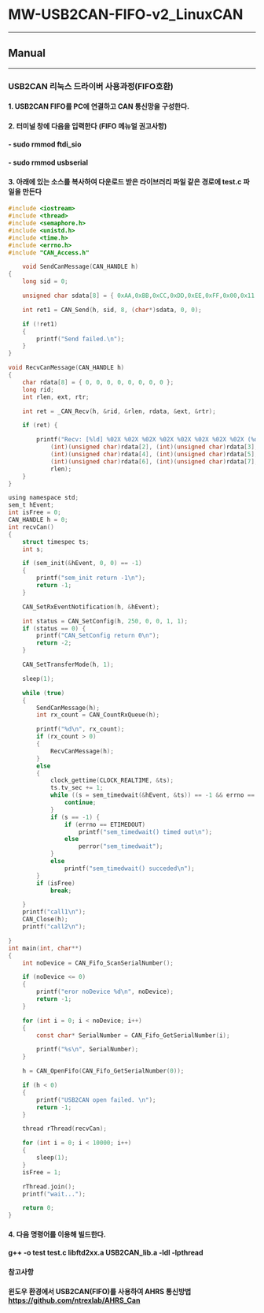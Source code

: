 # MW-USB2CAN-FIFO-v2_LinuxCAN
***
## **Manual**
***

 ### USB2CAN 리눅스 드라이버 사용과정(FIFO호환)
####
####
#### 1. USB2CAN FIFO를 PC에 연결하고 CAN 통신망을 구성한다.
#### 2. 터미널 창에 다음을 입력한다 (FIFO 메뉴얼 권고사항)
#### - sudo rmmod ftdi_sio
#### - sudo rmmod usbserial
#### 3. 아래에 있는 소스를 복사하여 다운로드 받은 라이브러리 파일 같은 경로에 test.c 파일을 만든다
    
```c
#include <iostream>
#include <thread>
#include <semaphore.h>
#include <unistd.h>
#include <time.h>
#include <errno.h>
#include "CAN_Access.h"

	void SendCanMessage(CAN_HANDLE h)
{
	long sid = 0;

	unsigned char sdata[8] = { 0xAA,0xBB,0xCC,0xDD,0xEE,0xFF,0x00,0x11 };

	int ret1 = CAN_Send(h, sid, 8, (char*)sdata, 0, 0);

	if (!ret1)
	{
		printf("Send failed.\n");
	}
}

void RecvCanMessage(CAN_HANDLE h)
{
	char rdata[8] = { 0, 0, 0, 0, 0, 0, 0, 0 };
	long rid;
	int rlen, ext, rtr;

	int ret = _CAN_Recv(h, &rid, &rlen, rdata, &ext, &rtr);

	if (ret) {

		printf("Recv: [%ld] %02X %02X %02X %02X %02X %02X %02X %02X (%d)\n", rid, (int)(unsigned char)rdata[0], (int)(unsigned char)rdata[1],
			(int)(unsigned char)rdata[2], (int)(unsigned char)rdata[3],
			(int)(unsigned char)rdata[4], (int)(unsigned char)rdata[5],
			(int)(unsigned char)rdata[6], (int)(unsigned char)rdata[7],
			rlen);
	}
}

using namespace std;
sem_t hEvent;
int isFree = 0;
CAN_HANDLE h = 0;
int recvCan()
{
	struct timespec ts;
	int s;

	if (sem_init(&hEvent, 0, 0) == -1)
	{
		printf("sem_init return -1\n");
		return -1;
	}

	CAN_SetRxEventNotification(h, &hEvent);

	int status = CAN_SetConfig(h, 250, 0, 0, 1, 1);
	if (status == 0) {
		printf("CAN_SetConfig return 0\n");
		return -2;
	}

	CAN_SetTransferMode(h, 1);

	sleep(1);

	while (true)
	{
		SendCanMessage(h);
		int rx_count = CAN_CountRxQueue(h);

		printf("%d\n", rx_count);
		if (rx_count > 0)
		{
			RecvCanMessage(h);
		}
		else
		{
			clock_gettime(CLOCK_REALTIME, &ts);
			ts.tv_sec += 1;
			while ((s = sem_timedwait(&hEvent, &ts)) == -1 && errno == EINTR) {
				continue;
			}
			if (s == -1) {
				if (errno == ETIMEDOUT)
					printf("sem_timedwait() timed out\n");
				else
					perror("sem_timedwait");
			}
			else
				printf("sem_timedwait() succeded\n");
		}
		if (isFree)
			break;

	}
	printf("call1\n");
	CAN_Close(h);
	printf("call2\n");

}
int main(int, char**)
{
	int noDevice = CAN_Fifo_ScanSerialNumber();

	if (noDevice <= 0)
	{
		printf("eror noDevice %d\n", noDevice);
		return -1;
	}

	for (int i = 0; i < noDevice; i++)
	{
		const char* SerialNumber = CAN_Fifo_GetSerialNumber(i);

		printf("%s\n", SerialNumber);
	}

	h = CAN_OpenFifo(CAN_Fifo_GetSerialNumber(0));

	if (h < 0)
	{
		printf("USB2CAN open failed. \n");
		return -1;
	}

	thread rThread(recvCan);

	for (int i = 0; i < 10000; i++)
	{
		sleep(1);
	}
	isFree = 1;

	rThread.join();
	printf("wait...");

	return 0;
}
```

#### 4. 다음 명령어를 이용해 빌드한다.
####    g++ -o test test.c libftd2xx.a USB2CAN_lib.a -ldl -lpthread 
####
####
#### 참고사항
####    윈도우 환경에서 USB2CAN(FIFO)를 사용하여 AHRS 통신방법  https://github.com/ntrexlab/AHRS_Can
